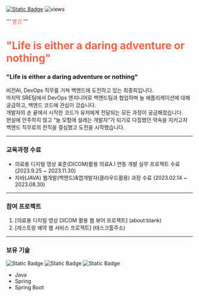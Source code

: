 [![Static Badge](https://img.shields.io/badge/Email-blue)](mailto:sosinnmi@naver.com)
![views](https://gh-hits.nomadcoders.workers.dev/view?username=jonghechoi)

'''
<span style="color: tomato">빨강</span>
'''
<h1 style="color:tomato">"Life is either a daring adventure or nothing"</h1>

### "Life is either a daring adventure or nothing"
비전AI, DevOps 직무를 거쳐 백엔드에 도전하고 있는 최종희입니다. <br>
마지막 SRE팀에서 DevOps 엔지니어로 백엔드팀과 협업하며 늘 애플리케이션에 대해 궁금하고, 백엔드 코드에 관심이 갔습니다. <br>
개발자의 손 끝에서 시작한 코드가 유저에게 전달되는 모든 과정이 궁금해졌습니다. <br>
현실에 안주하지 않고 “늘 모험에 설레는 개발자”가 되기로 다짐했던 약속을 지키고자 백엔드 직무로의 전직을 결심했고 도전을 시작했습니다.

--- 

### 교육과정 수료
* 의료용 디지털 영상 표준(DICOM)활용 의료A.I 연동 개발 실무 프로젝트 수료 (2023.9.25 ~ 2023.11.30)
* 자바(JAVA) 웹개발(백앤드)&앱개발자(클라우드활용) 과정 수료 (2023.02.14 ~ 2023.08.30)

---

### 참여 프로젝트
1. [의료용 디지털 영상 DICOM 활용 웹 뷰어 프로젝트] (about:blank)
2. [레스토랑 예약 웹 서비스 프로젝트] (태스크툴주소)

---

### 보유 기술
![Static Badge](https://img.shields.io/badge/Java-6DB33F?style=plastic&logo=OpenJDK&logoColor=white)
![Static Badge](https://img.shields.io/badge/Spring-6DB33F?style=plastic&logo=Spring&logoColor=white)
![Static Badge](https://img.shields.io/badge/Spring_Boot-6DB33F?style=plastic&logo=SpringBoot&logoColor=white)
* Java 
* Spring
* Spring Boot

